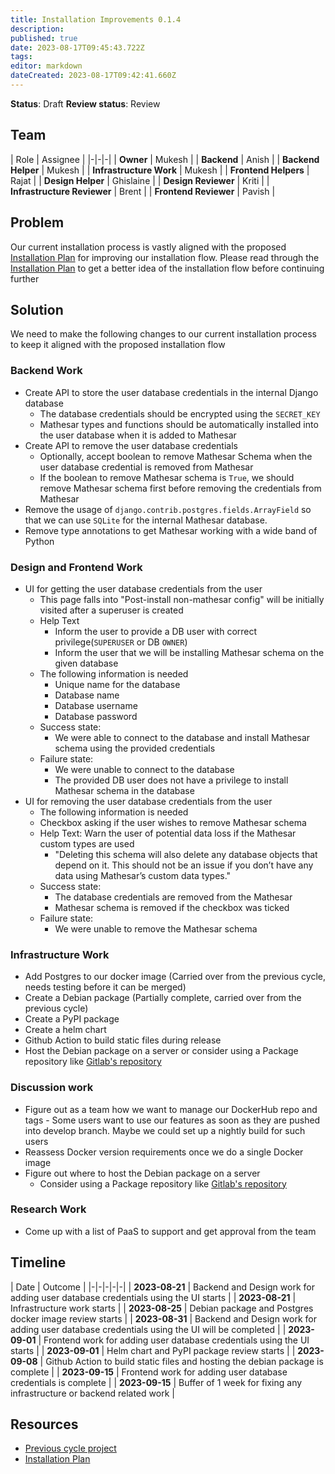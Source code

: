 ```yaml
---
title: Installation Improvements 0.1.4
description: 
published: true
date: 2023-08-17T09:45:43.722Z
tags: 
editor: markdown
dateCreated: 2023-08-17T09:42:41.660Z
---
```


**Status**: Draft
**Review status**: Review

## Team
| Role | Assignee |
|-|-|-|
| **Owner** | Mukesh |
| **Backend** | Anish |
| **Backend Helper** | Mukesh |
| **Infrastructure Work** | Mukesh |
| **Frontend Helpers** | Rajat |
| **Design Helper** | Ghislaine |
| **Design Reviewer** | Kriti |
| **Infrastructure Reviewer** | Brent |
| **Frontend Reviewer** | Pavish |


## Problem
Our current installation process is vastly aligned with the proposed [Installation Plan](https://wiki.mathesar.org/en/projects/installation-improvements-plan-0_1_4) for improving our installation flow. Please read through the [Installation Plan](https://wiki.mathesar.org/en/projects/installation-improvements-plan-0_1_4) to get a better idea of the installation flow before continuing further

## Solution
We need to make the following changes to our current installation process to keep it aligned with the proposed installation flow

### Backend Work
- Create API to store the user database credentials in the internal Django database
  - The database credentials should be encrypted using the `SECRET_KEY`
  - Mathesar types and functions should be automatically installed into the user database when it is added to Mathesar
- Create API to remove the user database credentials
  - Optionally, accept boolean to remove Mathesar Schema when the user database credential is removed from Mathesar
  - If the boolean to remove Mathesar schema is `True`, we should remove Mathesar schema first before removing the credentials from Mathesar
- Remove the usage of `django.contrib.postgres.fields.ArrayField` so that we can use `SQLite` for the internal Mathesar database.
- Remove type annotations to get Mathesar working with a wide band of Python

### Design and Frontend Work
- UI for getting the user database credentials from the user
  - This page falls into "Post-install non-mathesar config" will be initially visited after a superuser is created
  - Help Text
    - Inform the user to provide a DB user with correct privilege(`SUPERUSER` or DB `OWNER`)
    - Inform the user that we will be installing Mathesar schema on the given database
  - The following information is needed
    - Unique name for the database
    - Database name
    - Database username
    - Database password
  - Success state: 
    - We were able to connect to the database and install Mathesar schema using the provided credentials
  - Failure state:
    - We were unable to connect to the database
    - The provided DB user does not have a privilege to install Mathesar schema in the database
- UI for removing the user database credentials from the user
   - The following information is needed
    - Checkbox asking if the user wishes to remove Mathesar schema
    - Help Text: Warn the user of potential data loss if the Mathesar custom types are used
      - "Deleting this schema will also delete any database objects that depend on it. This should not be an issue if you don’t have any data using Mathesar’s custom data types."
  - Success state: 
    - The database credentials are removed from the Mathesar
    - Mathesar schema is removed if the checkbox was ticked
  - Failure state:
    - We were unable to remove the Mathesar schema


### Infrastructure Work
- Add Postgres to our docker image (Carried over from the previous cycle, needs testing before it can be merged)
- Create a Debian package (Partially complete, carried over from the previous cycle)
- Create a PyPI package
- Create a helm chart
- Github Action to build static files during release
- Host the Debian package on a server or consider using a Package repository like [Gitlab's repository](https://docs.gitlab.com/ee/user/packages/debian_repository/)


### Discussion work
- Figure out as a team how we want to manage our DockerHub repo and tags - Some users want to use our features as soon as they are pushed into develop branch. Maybe we could set up a nightly build for such users
- Reassess Docker version requirements once we do a single Docker image
- Figure out where to host the Debian package on a server 
  - Consider using a Package repository like [Gitlab's repository](https://docs.gitlab.com/ee/user/packages/debian_repository/)

### Research Work
- Come up with a list of PaaS to support and get approval from the team


## Timeline

| Date | Outcome |
|-|-|-|-|-|
| **2023-08-21** | Backend and Design work for adding user database credentials using the UI starts |
| **2023-08-21** | Infrastructure work starts |
| **2023-08-25** | Debian package and Postgres docker image review starts |
| **2023-08-31** | Backend and Design work for adding user database credentials using the UI will be completed |
| **2023-09-01** | Frontend work for adding user database credentials using the UI starts |
| **2023-09-01** | Helm chart and PyPI package review starts |
| **2023-09-08** | Github Action to build static files and hosting the debian package is complete |
| **2023-09-15** | Frontend work for adding user database credentials is complete |
| **2023-09-15** | Buffer of 1 week for fixing any infrastructure or backend related work |

## Resources

- [Previous cycle project](https://wiki.mathesar.org/en/projects/installation-improvements-0_1_3.md)
- [Installation Plan](https://wiki.mathesar.org/en/projects/installation-improvements-plan-0_1_4)
